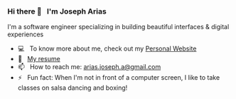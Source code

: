 ### Hi there 👋 &nbsp; I'm Joseph Arias

I'm a software engineer specializing in building beautiful interfaces & digital experiences

- 💻 &nbsp; To know more about me, check out my [Personal Website](https://www.josepharias.com/) 
- 📃 &nbsp; [My resume](https://joseph-resume.s3.amazonaws.com/joseph-arias-resume.pdf) 
- 📫 &nbsp; How to reach me: arias.joseph.a@gmail.com
- ⚡ &nbsp; Fun fact: When I'm not in front of a computer screen, I like to take classes on salsa dancing and boxing!

<!--
**Salsa-Dude/Salsa-Dude** is a ✨ _special_ ✨ repository because its `README.md` (this file) appears on your GitHub profile.

Here are some ideas to get you started:

- 🔭 I’m currently working on ...
- 🌱 I’m currently learning ...
- 👯 I’m looking to collaborate on ...
- 🤔 I’m looking for help with ...
- 💬 Ask me about ...
- 📫 How to reach me: ...
- 😄 Pronouns: ...
- ⚡ Fun fact: ...
-->
